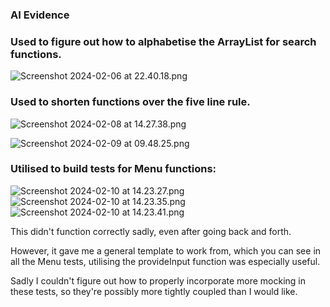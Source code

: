 ### AI Evidence

### Used to figure out how to alphabetise the ArrayList for search functions.

![Screenshot 2024-02-06 at 22.40.18.png](Screenshot%202024-02-06%20at%2022.40.18.png)

### Used to shorten functions over the five line rule.

![Screenshot 2024-02-08 at 14.27.38.png](Screenshot%202024-02-08%20at%2014.27.38.png)

![Screenshot 2024-02-09 at 09.48.25.png](Screenshot%202024-02-09%20at%2009.48.25.png)

### Utilised to build tests for Menu functions:

![Screenshot 2024-02-10 at 14.23.27.png](Screenshot%202024-02-10%20at%2014.23.27.png)
![Screenshot 2024-02-10 at 14.23.35.png](Screenshot%202024-02-10%20at%2014.23.35.png)
![Screenshot 2024-02-10 at 14.23.41.png](Screenshot%202024-02-10%20at%2014.23.41.png)

This didn't function correctly sadly, even after going back and forth. 

However, it gave me a general template to work from, which you can see in all the Menu tests, utilising the provideInput function was especially useful.

Sadly I couldn't figure out how to properly incorporate more mocking in these tests, so they're possibly more tightly coupled than I would like.